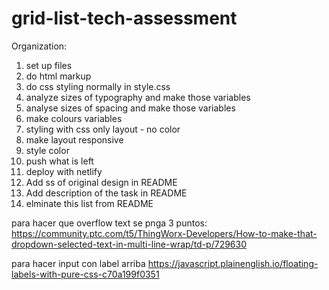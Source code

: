 # grid-list-tech-assessment

Organization:

1. set up files
2. do html markup
3. do css styling normally in style.css
4. analyze sizes of typography and make those variables
5. analyse sizes of spacing and make those variables
6. make colours variables
7. styling with css only layout - no color
8. make layout responsive
9. style color
10. push what is left
11. deploy with netlify
12. Add ss of original design in README
13. Add description of the task in README
14. elminate this list from README

para hacer que overflow text se pnga 3 puntos:
https://community.ptc.com/t5/ThingWorx-Developers/How-to-make-that-dropdown-selected-text-in-multi-line-wrap/td-p/729630

para hacer input con label arriba
https://javascript.plainenglish.io/floating-labels-with-pure-css-c70a199f0351
